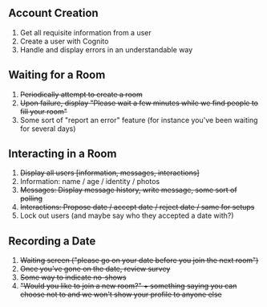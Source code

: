 ## Account Creation
1. Get all requisite information from a user
2. Create a user with Cognito
3. Handle and display errors in an understandable way

## Waiting for a Room
1. ~~Periodically attempt to create a room~~
2. ~~Upon failure, display "Please wait a few minutes while we find people to fill your room"~~
3. Some sort of "report an error" feature (for instance you've been waiting for several days)

## Interacting in a Room
1. ~~Display all users [information, messages, interactions]~~
2. Information: name / age / identity / photos
3. ~~Messages: Display message history, write message, some sort of polling~~
4. ~~Interactions: Propose date / accept date / reject date / same for setups~~
5. Lock out users (and maybe say who they accepted a date with?)

## Recording a Date
1. ~~Waiting screen ("please go on your date before you join the next room")~~
2. ~~Once you've gone on the date, review survey~~
3. ~~Some way to indicate no-shows~~
4. ~~"Would you like to join a new room?" + something saying you can choose not to and we 
won't show your profile to anyone else~~